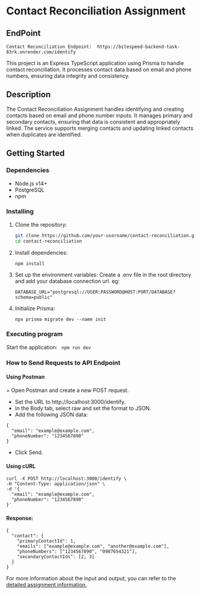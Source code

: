 # Contact Reconciliation Assignment

## EndPoint

    Contact Reconciliation Endpoint:  https://bitespeed-backend-task-83rk.onrender.com/identify

This project is an Express TypeScript application using Prisma to handle contact reconciliation. It processes contact data based on email and phone numbers, ensuring data integrity and consistency.

## Description

The Contact Reconciliation Assignment handles identifying and creating contacts based on email and phone number inputs. It manages primary and secondary contacts, ensuring that data is consistent and appropriately linked. The service supports merging contacts and updating linked contacts when duplicates are identified.

## Getting Started

### Dependencies

- Node.js v14+
- PostgreSQL
- npm

### Installing

1. Clone the repository:
   ```sh
   git clone https://github.com/your-username/contact-reconciliation.git
   cd contact-reconciliation
   ```
2. Install dependencies:
   ```
   npm install
   ```
3. Set up the environment variables:
   Create a .env file in the root directory and add your database connection url.
   eg:
   ```
   DATABASE_URL="postgresql://USER:PASSWORD@HOST:PORT/DATABASE?schema=public"
   ```
4. Initialize Prisma:
   ```
   npx prisma migrate dev --name init
   ```

### Executing program

Start the application:
`  npm run dev
 `

### How to Send Requests to API Endpoint

#### Using Postman

= Open Postman and create a new POST request.

- Set the URL to http://localhost:3000/identify.
- In the Body tab, select raw and set the format to JSON.
- Add the following JSON data:

```
{
  "email": "example@example.com",
  "phoneNumber": "1234567890"
}
```

- Click Send.

#### Using cURL

```
curl -X POST http://localhost:3000/identify \
-H "Content-Type: application/json" \
-d '{
  "email": "example@example.com",
  "phoneNumber": "1234567890"
}'
```

#### Response:

```
{
  "contact": {
    "primaryContactId": 1,
    "emails": ["example@example.com", "another@example.com"],
    "phoneNumbers": ["1234567890", "0987654321"],
    "secondaryContactIds": [2, 3]
  }
}
```

For more information about the input and output, you can refer to the [detailed assignment information.](https://drive.google.com/file/d/1m57CORq21t0T4EObYu2NqSWBVIP4uwxO/view)
